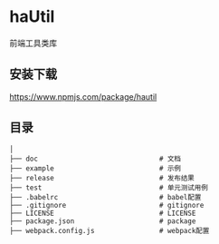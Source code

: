 # haUtil
前端工具类库

## 安装下载
https://www.npmjs.com/package/hautil
## 目录

```  
│
├── doc                              # 文档
├── example                          # 示例
├── release                          # 发布结果
├── test                             # 单元测试用例
├── .babelrc                         # babel配置
├── .gitignore                       # gitignore
├── LICENSE                          # LICENSE
├── package.json                     # package
├── webpack.config.js                # webpack配置